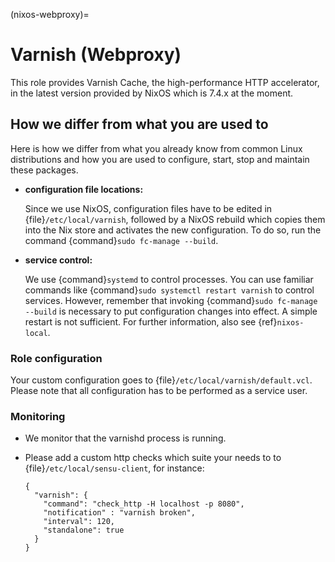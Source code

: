 (nixos-webproxy)=

# Varnish (Webproxy)

This role provides Varnish Cache, the high-performance HTTP accelerator, in the latest version provided by NixOS which is 7.4.x at the moment.

## How we differ from what you are used to

Here is how we differ from what you already know from common Linux distributions
and how you are used to configure, start, stop and maintain these packages.

- **configuration file locations:**

  Since we use NixOS, configuration files have to be edited in
  {file}`/etc/local/varnish`, followed by a NixOS rebuild which copies them into
  the Nix store and activates the new configuration. To do so, run the command
  {command}`sudo fc-manage --build`.

- **service control:**

  We use {command}`systemd` to control processes. You can use familiar commands
  like {command}`sudo systemctl restart varnish` to control services.
  However, remember that invoking {command}`sudo fc-manage --build` is
  necessary to put configuration changes into effect. A simple restart is not
  sufficient. For further information, also see {ref}`nixos-local`.

### Role configuration

Your custom configuration goes to
{file}`/etc/local/varnish/default.vcl`. Please note that all
configuration has to be performed as a service user.

### Monitoring

- We monitor that the varnishd process is running.

- Please add a custom http checks which suite your needs to to {file}`/etc/local/sensu-client`, for instance:

  ```
  {
    "varnish": {
      "command": "check_http -H localhost -p 8080",
      "notification" : "varnish broken",
      "interval": 120,
      "standalone": true
    }
  }
  ```
